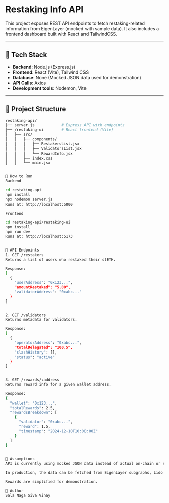# Restaking Info API

This project exposes REST API endpoints to fetch restaking-related information from EigenLayer (mocked with sample data). It also includes a frontend dashboard built with React and TailwindCSS.

---

## 🔧 Tech Stack

- **Backend**: Node.js (Express.js)
- **Frontend**: React (Vite), Tailwind CSS
- **Database**: None (Mocked JSON data used for demonstration)
- **API Calls**: Axios
- **Development tools**: Nodemon, Vite

---

## 📁 Project Structure

```bash
restaking-api/
├── server.js            # Express API with endpoints
├── /restaking-ui        # React frontend (Vite)
│   ├── src/
│   │   ├── components/
│   │   │   ├── RestakersList.jsx
│   │   │   ├── ValidatorsList.jsx
│   │   │   └── RewardInfo.jsx
│   │   ├── index.css
│   │   └── main.jsx


🚀 How to Run
Backend

cd restaking-api
npm install
npx nodemon server.js
Runs at: http://localhost:5000

Frontend

cd restaking-api/restaking-ui
npm install
npm run dev
Runs at: http://localhost:5173


📌 API Endpoints
1. GET /restakers
Returns a list of users who restaked their stETH.

Response:
[
  {
    "userAddress": "0x123...",
    "amountRestaked": "5.00",
    "validatorAddress": "0xabc..."
  }
]


2. GET /validators
Returns metadata for validators.

Response:
[
  {
    "operatorAddress": "0xabc...",
    "totalDelegated": "100.5",
    "slashHistory": [],
    "status": "active"
  }
]


3. GET /rewards/:address
Returns reward info for a given wallet address.

Response:
{
  "wallet": "0x123...",
  "totalRewards": 2.5,
  "rewardsBreakdown": [
    {
      "validator": "0xabc...",
      "reward": 1.5,
      "timestamp": "2024-12-10T10:00:00Z"
    }
  ]
}


🧠 Assumptions
API is currently using mocked JSON data instead of actual on-chain or subgraph data.

In production, the data can be fetched from EigenLayer subgraphs, Lido API, or Ethereum logs using Ethers.js or web3.

Rewards are simplified for demonstration.

👤 Author
Sala Naga Siva Vinay